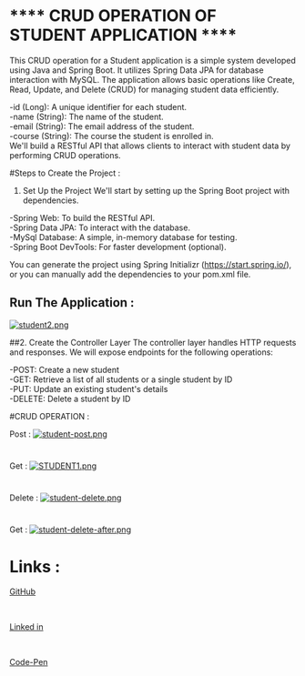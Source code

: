 # **** CRUD OPERATION OF STUDENT APPLICATION ****
This CRUD operation for a Student application is a simple system developed using Java and Spring Boot. It utilizes Spring Data JPA for database interaction with MySQL. The application allows basic operations like Create, Read, Update, and Delete (CRUD) for managing student data efficiently.

-id (Long): A unique identifier for each student.<br/>
-name (String): The name of the student.<br/>
-email (String): The email address of the student.<br/>
-course (String): The course the student is enrolled in.<br/>
We'll build a RESTful API that allows clients to interact with student data by performing CRUD operations.

#Steps to Create the Project : 

1. Set Up the Project We'll start by setting up the Spring Boot project with dependencies.

-Spring Web: To build the RESTful API.<br/>
-Spring Data JPA: To interact with the database.<br/>
-MySql Database: A simple, in-memory database for testing.<br/>
-Spring Boot DevTools: For faster development (optional).<br/>

You can generate the project using Spring Initializr (https://start.spring.io/), or you can manually add the dependencies to your pom.xml file.

## Run The Application :

[![student2.png](https://i.postimg.cc/y6ZXKssT/student2.png)](https://postimg.cc/F1hJgtff)


##2. Create the Controller Layer
The controller layer handles HTTP requests and responses. We will expose endpoints for the following operations:

-POST: Create a new student<br/>
-GET: Retrieve a list of all students or a single student by ID<br/>
-PUT: Update an existing student's details<br/>
-DELETE: Delete a student by ID<br/>


#CRUD OPERATION :

Post :
[![student-post.png](https://i.postimg.cc/NFM3yFDL/student-post.png)](https://postimg.cc/njyRgH6t)
#
Get :
[![STUDENT1.png](https://i.postimg.cc/DZm6LGVV/STUDENT1.png)](https://postimg.cc/S2FcpJNV)
#
Delete : 
[![student-delete.png](https://i.postimg.cc/zXLm8L3c/student-delete.png)](https://postimg.cc/Mv83Yp77)

#
Get :
[![student-delete-after.png](https://i.postimg.cc/g2RfLfVy/student-delete-after.png)](https://postimg.cc/k2JjkYhD)


# Links :


[GitHub]([https://github.com/AKHILTHADAKA?tab=repositories])

<br/>

[Linked in]([https://www.linkedin.com/in/akhilthadaka77/])

<br/>

[Code-Pen]({https://codepen.io/your-work])

<br/>
